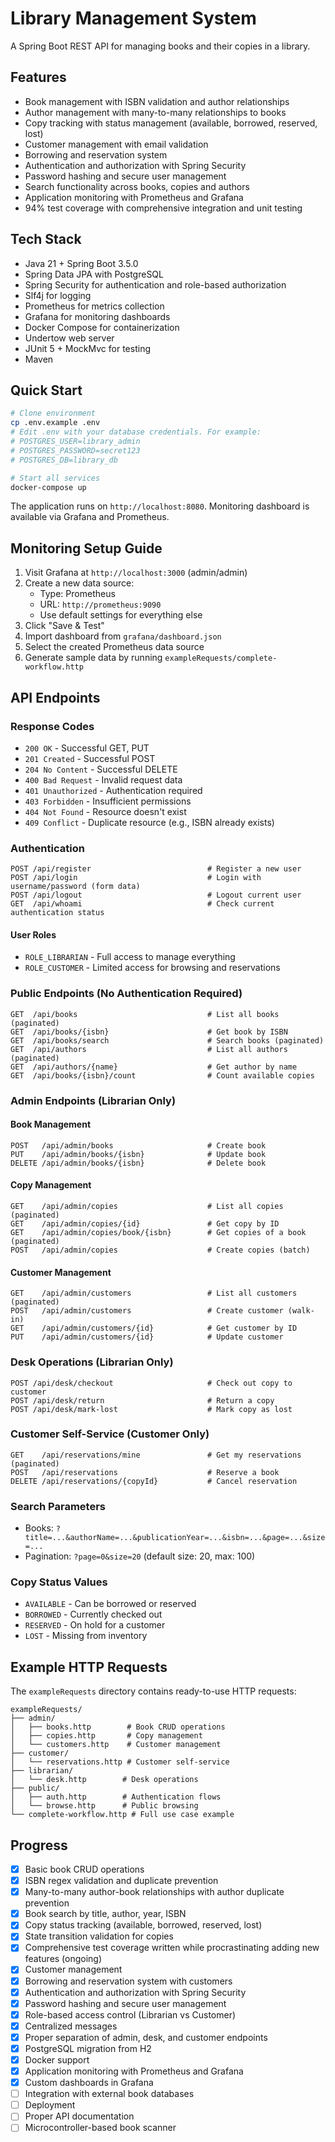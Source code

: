 # Library Management System

A Spring Boot REST API for managing books and their copies in a library.

## Features

- Book management with ISBN validation and author relationships
- Author management with many-to-many relationships to books
- Copy tracking with status management (available, borrowed, reserved, lost)
- Customer management with email validation
- Borrowing and reservation system
- Authentication and authorization with Spring Security
- Password hashing and secure user management
- Search functionality across books, copies and authors
- Application monitoring with Prometheus and Grafana
- 94% test coverage with comprehensive integration and unit testing

## Tech Stack

- Java 21 + Spring Boot 3.5.0
- Spring Data JPA with PostgreSQL
- Spring Security for authentication and role-based authorization
- Slf4j for logging
- Prometheus for metrics collection
- Grafana for monitoring dashboards
- Docker Compose for containerization
- Undertow web server
- JUnit 5 + MockMvc for testing
- Maven

## Quick Start

```bash
# Clone environment
cp .env.example .env
# Edit .env with your database credentials. For example:
# POSTGRES_USER=library_admin
# POSTGRES_PASSWORD=secret123
# POSTGRES_DB=library_db

# Start all services
docker-compose up
```

The application runs on `http://localhost:8080`. Monitoring dashboard is available via Grafana and Prometheus.

## Monitoring Setup Guide

1. Visit Grafana at `http://localhost:3000` (admin/admin)
2. Create a new data source:
    - Type: Prometheus
    - URL: `http://prometheus:9090`
    - Use default settings for everything else
3. Click "Save & Test"
4. Import dashboard from `grafana/dashboard.json`
5. Select the created Prometheus data source
6. Generate sample data by running `exampleRequests/complete-workflow.http`

## API Endpoints

### Response Codes

- `200 OK` - Successful GET, PUT
- `201 Created` - Successful POST
- `204 No Content` - Successful DELETE
- `400 Bad Request` - Invalid request data
- `401 Unauthorized` - Authentication required
- `403 Forbidden` - Insufficient permissions
- `404 Not Found` - Resource doesn't exist
- `409 Conflict` - Duplicate resource (e.g., ISBN already exists)

### Authentication

```http
POST /api/register                          # Register a new user
POST /api/login                             # Login with username/password (form data)
POST /api/logout                            # Logout current user
GET  /api/whoami                            # Check current authentication status
```

#### User Roles

- `ROLE_LIBRARIAN` - Full access to manage everything
- `ROLE_CUSTOMER` - Limited access for browsing and reservations

### Public Endpoints (No Authentication Required)

```http
GET  /api/books                             # List all books (paginated)
GET  /api/books/{isbn}                      # Get book by ISBN
GET  /api/books/search                      # Search books (paginated)
GET  /api/authors                           # List all authors (paginated)
GET  /api/authors/{name}                    # Get author by name
GET  /api/books/{isbn}/count                # Count available copies
```

### Admin Endpoints (Librarian Only)

#### Book Management

```http
POST   /api/admin/books                     # Create book
PUT    /api/admin/books/{isbn}              # Update book
DELETE /api/admin/books/{isbn}              # Delete book
```

#### Copy Management

```http
GET    /api/admin/copies                    # List all copies (paginated)
GET    /api/admin/copies/{id}               # Get copy by ID
GET    /api/admin/copies/book/{isbn}        # Get copies of a book (paginated)
POST   /api/admin/copies                    # Create copies (batch)
```

#### Customer Management

```http
GET    /api/admin/customers                 # List all customers (paginated)
POST   /api/admin/customers                 # Create customer (walk-in)
GET    /api/admin/customers/{id}            # Get customer by ID
PUT    /api/admin/customers/{id}            # Update customer
```

### Desk Operations (Librarian Only)

```http
POST /api/desk/checkout                     # Check out copy to customer
POST /api/desk/return                       # Return a copy
POST /api/desk/mark-lost                    # Mark copy as lost
```

### Customer Self-Service (Customer Only)

```http
GET    /api/reservations/mine               # Get my reservations (paginated)
POST   /api/reservations                    # Reserve a book
DELETE /api/reservations/{copyId}           # Cancel reservation
```

### Search Parameters

- Books: `?title=...&authorName=...&publicationYear=...&isbn=...&page=...&size=...`
- Pagination: `?page=0&size=20` (default size: 20, max: 100)

### Copy Status Values

- `AVAILABLE` - Can be borrowed or reserved
- `BORROWED` - Currently checked out
- `RESERVED` - On hold for a customer
- `LOST` - Missing from inventory

## Example HTTP Requests

The `exampleRequests` directory contains ready-to-use HTTP requests:

```
exampleRequests/
├── admin/
│   ├── books.http        # Book CRUD operations
│   ├── copies.http       # Copy management
│   └── customers.http    # Customer management
├── customer/
│   └── reservations.http # Customer self-service
├── librarian/
│   └── desk.http        # Desk operations
├── public/
│   ├── auth.http        # Authentication flows
│   └── browse.http      # Public browsing
└── complete-workflow.http # Full use case example
```

## Progress

- [x] Basic book CRUD operations
- [x] ISBN regex validation and duplicate prevention
- [x] Many-to-many author-book relationships with author duplicate prevention
- [x] Book search by title, author, year, ISBN
- [x] Copy status tracking (available, borrowed, reserved, lost)
- [x] State transition validation for copies
- [x] Comprehensive test coverage written while procrastinating adding new features (ongoing)
- [x] Customer management
- [x] Borrowing and reservation system with customers
- [x] Authentication and authorization with Spring Security
- [x] Password hashing and secure user management
- [x] Role-based access control (Librarian vs Customer)
- [x] Centralized messages
- [x] Proper separation of admin, desk, and customer endpoints
- [x] PostgreSQL migration from H2
- [x] Docker support
- [x] Application monitoring with Prometheus and Grafana
- [x] Custom dashboards in Grafana
- [ ] Integration with external book databases
- [ ] Deployment
- [ ] Proper API documentation
- [ ] Microcontroller-based book scanner